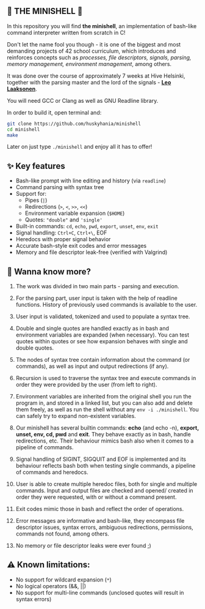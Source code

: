 ## 🐚 THE MINISHELL 🐚

In this repository you will find **the minishell**, an implementation of bash-like command interpreter written from scratch in C!

Don't let the name fool you though - it is one of the biggest and most demanding projects of 42 school curriculum, which introduces and reinforces concepts such as *processes, file descriptors, signals, parsing, memory management, environment management*, among others.

It was done over the course of approximately 7 weeks at Hive Helsinki, together with the parsing master and the lord of the signals - **[Leo Laaksonen](https://github.com/llaakson)**.

You will need GCC or Clang as well as GNU Readline library.

In order to build it, open terminal and:
```bash
git clone https://github.com/huskyhania/minishell
cd minishell
make
```
Later on just type ```./minishell``` and enjoy all it has to offer!

## ✨ Key features

- Bash-like prompt with line editing and history (via `readline`)
- Command parsing with syntax tree
- Support for:
  - Pipes (`|`)
  - Redirections (`>`, `<`, `>>`, `<<`)
  - Environment variable expansion (`$HOME`)
  - Quotes: `"double"` and `'single'`
- Built-in commands: `cd`, `echo`, `pwd`, `export`, `unset`, `env`, `exit`
- Signal handling: `Ctrl+C`, `Ctrl+\`, EOF
- Heredocs with proper signal behavior
- Accurate bash-style exit codes and error messages
- Memory and file descriptor leak-free (verified with Valgrind)

## 🧩 Wanna know more?

1. The work was divided in two main parts - parsing and execution.

2. For the parsing part, user input is taken with the help of readline functions. History of previously used commands is available to the user.

3. User input is validated, tokenized and used to populate a syntax tree.

4. Double and single quotes are handled exactly as in bash and environment variables are expanded (when necessary). You can test quotes within quotes or see how expansion behaves with single and double quotes.

5. The nodes of syntax tree contain information about the command (or commands), as well as input and output redirections (if any).

6. Recursion is used to traverse the syntax tree and execute commands in order they were provided by the user (from left to right).

7. Environment variables are inherited from the original shell you run the program in, and stored in a linked list, but you can also add and delete them freely, as well as run the shell without any ```env -i ./minishell```. You can safely try to expand non-existent variables.

8. Our minishell has several builtin commands: **echo** (and echo -n), **export, unset, env, cd, pwd** and **exit**. They behave exactly as in bash, handle redirections, etc. Their behaviour mimics bash also when it comes to a pipeline of commands.

9. Signal handling of SIGINT, SIGQUIT and EOF is implemented and its behaviour reflects bash both when testing single commands, a pipeline of commands and heredocs.

10. User is able to create multiple heredoc files, both for single and multiple commands. Input and output files are checked and opened/ created in order they were requested, with or without a command present.

11. Exit codes mimic those in bash and reflect the order of operations.

12. Error messages are informative and bash-like, they encompass file descriptor issues, syntax errors, ambiguous redirections, permissions, commands not found, among others.

13. No memory or file descriptor leaks were ever found ;)

## ⚠️ Known limitations:

- No support for wildcard expansion (`*`)
- No logical operators (&&, ||)
- No support for multi-line commands (unclosed quotes will result in syntax errors)
